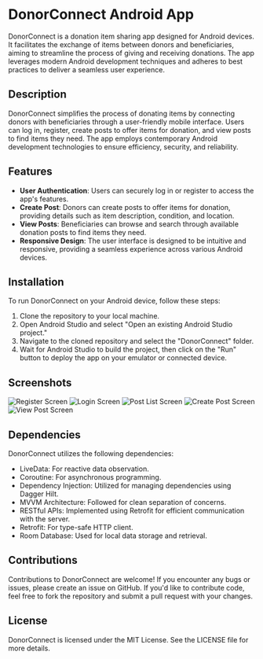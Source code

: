 # DonorConnect Android App

DonorConnect is a donation item sharing app designed for Android devices. It facilitates the exchange of items between donors and beneficiaries, aiming to streamline the process of giving and receiving donations. The app leverages modern Android development techniques and adheres to best practices to deliver a seamless user experience.

## Description

DonorConnect simplifies the process of donating items by connecting donors with beneficiaries through a user-friendly mobile interface. Users can log in, register, create posts to offer items for donation, and view posts to find items they need. The app employs contemporary Android development technologies to ensure efficiency, security, and reliability.

## Features

- **User Authentication**: Users can securely log in or register to access the app's features.
- **Create Post**: Donors can create posts to offer items for donation, providing details such as item description, condition, and location.
- **View Posts**: Beneficiaries can browse and search through available donation posts to find items they need.
- **Responsive Design**: The user interface is designed to be intuitive and responsive, providing a seamless experience across various Android devices.

## Installation

To run DonorConnect on your Android device, follow these steps:

1. Clone the repository to your local machine.
2. Open Android Studio and select "Open an existing Android Studio project."
3. Navigate to the cloned repository and select the "DonorConnect" folder.
4. Wait for Android Studio to build the project, then click on the "Run" button to deploy the app on your emulator or connected device.

## Screenshots

![Register Screen](screenshots/register_screen.png)
![Login Screen](screenshots/login_screen.png)
![Post List Screen](screenshots/postlist_screen.png)
![Create Post Screen](screenshots/create_post_screen.png)
![View Post Screen](screenshots/view_post_screen.png)

## Dependencies

DonorConnect utilizes the following dependencies:

* LiveData: For reactive data observation.
* Coroutine: For asynchronous programming.
* Dependency Injection: Utilized for managing dependencies using Dagger Hilt.
* MVVM Architecture: Followed for clean separation of concerns.
* RESTful APIs: Implemented using Retrofit for efficient communication with the server.
* Retrofit: For type-safe HTTP client.
* Room Database: Used for local data storage and retrieval.

## Contributions

Contributions to DonorConnect are welcome! If you encounter any bugs or issues, please create an issue on GitHub. If you'd like to contribute code, feel free to fork the repository and submit a pull request with your changes.

## License

DonorConnect is licensed under the MIT License. See the LICENSE file for more details.
